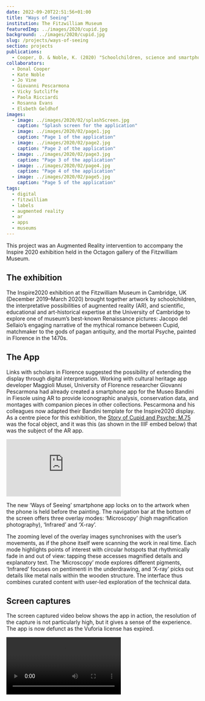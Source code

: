 ```yaml
---
date: 2022-09-20T22:51:56+01:00
title: "Ways of Seeing"
institution: The Fitzwilliam Museum
featuredImg: ../images/2020/cupid.jpg
background: ../images/2020/cupid.jpg
slug: /projects/ways-of-seeing
section: projects
publications:
  - Cooper, D. & Noble, K. (2020) "Schoolchildren, science and smartphones shine new light on a Florentine masterpiece" Apollo (online publication only April 2020)
collaborators:
  - Donal Cooper
  - Kate Noble 
  - Jo Vine
  - Giovanni Pescarmona
  - Vicky Sutcliffe
  - Paola Ricciardi
  - Rosanna Evans
  - Elsbeth Geldhof
images:
  - image: ../images/2020/02/splashScreen.jpg
    caption: "Splash screen for the application"
  - image: ../images/2020/02/page1.jpg
    caption: "Page 1 of the application"
  - image: ../images/2020/02/page2.jpg
    caption: "Page 2 of the application"
  - image: ../images/2020/02/page3.jpg
    caption: "Page 3 of the application"
  - image: ../images/2020/02/page4.jpg
    caption: "Page 4 of the application"
  - image: ../images/2020/02/page5.jpg
    caption: "Page 5 of the application"
tags:
  - digital
  - fitzwilliam
  - labels
  - augmented reality
  - ar
  - apps
  - museums
---
```

This project was an Augmented Reality intervention to accompany the Inspire 2020 exhibition 
held in the Octagon gallery of the Fitzwilliam Museum. 

## The exhibition

The Inspire2020 exhibition at the Fitzwilliam Museum in Cambridge, UK (December 2019–March 2020) brought together artwork 
by schoolchildren, the interpretative possibilities of augmented reality (AR), and scientific, educational and art-historical 
expertise at the University of Cambridge to explore one of museum’s best-known Renaissance pictures: Jacopo del Sellaio’s 
engaging narrative of the mythical romance between Cupid, matchmaker to the gods of pagan antiquity, and the mortal Psyche, 
painted in Florence in the 1470s.

## The App
Links with scholars in Florence suggested the possibility of extending the display through digital interpretation. Working 
with cultural heritage app developer Maggioli Musei, University of Florence researcher Giovanni Pescarmona had already 
created a smartphone app for the Museo Bandini in Fiesole using AR to provide iconographic analysis, conservation data, 
and montages with companion pieces in other collections. Pescarmona and his colleagues now adapted their Bandini template 
for the Inspire2020 display. As a centre piece for this exhibition, the [Story of Cupid and Psyche: M.75](https://data.fitzmuseum.cam.ac.uk/id/object/627)
was the focal object, and it was this (as shown in the IIIF embed below) that was the subject of the AR app.

<div class="ratio-16x9 ratio my-3">
    <iframe src="https://data.fitzmuseum.cam.ac.uk/uv.html#?manifest=https://api.fitz.ms/data-distributor/iiif/object-627/manifest&c=0&m=0&cv=0&config=&locales=en-GB:English (GB),cy-GB:Cymraeg,fr-FR:Français (FR),pl-PL:Polski,sv-SE:Svenska&xywh=-514,-129,8494,3984&r=0" allowfullscreen frameborder="0"></iframe>
</div>

The new ‘Ways of Seeing’ smartphone app locks on to the artwork when the phone is held before the painting. The navigation 
bar at the bottom of the screen offers three overlay modes: ‘Microscopy’ (high magnification photography), ‘Infrared’ and ‘X-ray’.

The zooming level of the overlay images synchronises with the user’s movements, as if the phone itself were scanning the work in real time. Each mode highlights points of interest with circular hotspots that rhythmically fade in and out of view: tapping these accesses magnified details and explanatory text. The ‘Microscopy’ mode explores different pigments, ‘Infrared’ focuses on pentimenti in the underdrawing, and ‘X-ray’ picks out details like metal nails within the wooden structure. The interface thus combines curated content with user-led exploration of the technical data.

## Screen captures
The screen captured video below shows the app in action, the resolution of the capture is not 
particularly high, but it gives a sense of the experience. The app is now defunct as the Vuforia license
has expired.

<div class="ratio ratio-16x9 my-3">
    <video controls src="/video/VID_414250210_212732_641.mp4" />
</div>